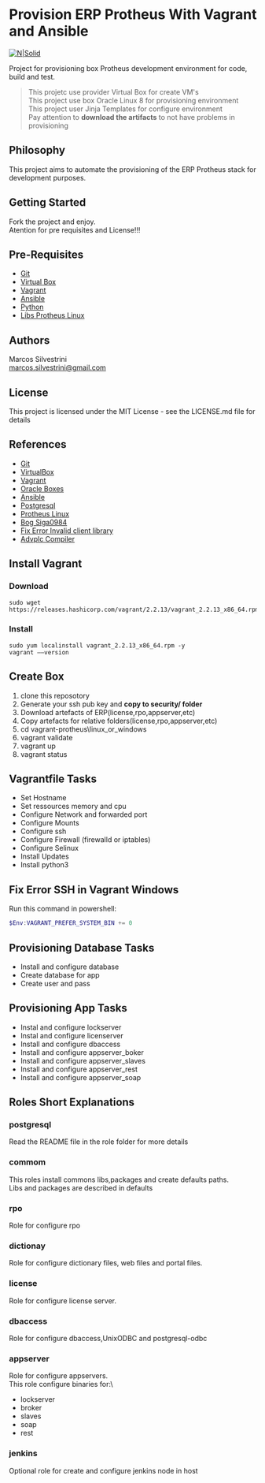 # Provision ERP Protheus With Vagrant and Ansible

[![N|Solid](http://i.imgur.com/RnlvjUO.png)](https://www.vagrantup.com)

Project for provisioning box Protheus development environment for code, build and test.
>This projetc use provider Virtual Box for create VM's \
>This project use box Oracle Linux 8 for provisioning environment \
>This project user Jinja Templates for configure environment \
>Pay attention to **download the artifacts** to not have problems in provisioning

## Philosophy

This project aims to automate the provisioning of the ERP Protheus stack for development purposes.

## Getting Started

Fork the project and enjoy.\
Atention for pre requisites and License!!!

## Pre-Requisites

- [Git](https://git-scm.com/doc)
- [Virtual Box](https://www.virtualbox.org/wiki/Documentation)
- [Vagrant](https://www.vagrantup.com/docs/index.html)
- [Ansible](https://docs.ansible.com/ansible/latest/index.html)
- [Python](https://www.python.org/doc/)
- [Libs Protheus Linux](https://tdn.totvs.com/display/tec/Application+Server+-+Linux+packages)

## Authors

Marcos Silvestrini\
marcos.silvestrini@gmail.com

## License

This project is licensed under the MIT License - see the LICENSE.md file for details

## References

- [Git](https://git-scm.com/doc)
- [VirtualBox](https://www.virtualbox.org/wiki/Linux_Downloads)
- [Vagrant](https://www.vagrantup.com/docs/index.html)
- [Oracle Boxes](https://yum.oracle.com/boxes/)
- [Ansible](https://docs.ansible.com/ansible/2.5/modules/list_of_all_modules.html)
- [Postgresql](https://www.postgresql.org/download/linux/redhat/)
- [Protheus Linux](https://tdn.totvs.com/pages/releaseview.action?pageId=515672176)
- [Bog Siga0984](https://siga0984.wordpress.com/2016/07/12/protheus-no-linux-parte-02)
- [Fix Error Invalid client library](https://tdn.totvs.com/display/tec/Melhoria+-+Suporte+ao+psqlODBC+09.01.0100)
- [Advplc Compiler](https://code.engpro.totvs.com.br/marcos.silvestrini/advplc-apply-patch)

## Install Vagrant

### Download

```linux
sudo wget https://releases.hashicorp.com/vagrant/2.2.13/vagrant_2.2.13_x86_64.rpm
```

### Install

```linux
sudo yum localinstall vagrant_2.2.13_x86_64.rpm -y
vagrant ––version
```

## Create Box

1. clone this reposotory
2. Generate your ssh pub key and **copy to security/ folder**
3. Download artefacts of ERP(license,rpo,appserver,etc)
4. Copy artefacts for relative folders(license,rpo,appserver,etc)
5. cd vagrant-protheus\linux_or_windows
6. vagrant validate
7. vagrant up
8. vagrant status

## Vagrantfile Tasks

- Set Hostname
- Set ressources memory and cpu
- Configure Network and forwarded port
- Configure Mounts
- Configure ssh
- Configure Firewall (firewalld or iptables)
- Configure Selinux
- Install Updates
- Install python3

## Fix Error SSH in Vagrant Windows

Run this command in powershell:

```powershell
$Env:VAGRANT_PREFER_SYSTEM_BIN += 0
```

## Provisioning Database Tasks

- Install and configure database
- Create database for app
- Create user and pass

## Provisioning App Tasks

- Instal and configure lockserver
- Instal and configure licenserver
- Install and configure dbaccess
- Install and configure appserver_boker
- Install and configure appserver_slaves
- Install and configure appserver_rest
- Install and configure appserver_soap

## Roles Short Explanations

### postgresql

Read the README file in the role folder for more details

### commom

This roles install commons libs,packages and create defaults paths.\
Libs and packages are described in defaults

### rpo

Role for configure rpo

### dictionay

Role for configure dictionary files, web files and portal files.

### license

Role for configure license server.

### dbaccess

Role for configure dbaccess,UnixODBC and postgresql-odbc

### appserver

Role for configure appservers.\
This role configure binaries for:\

- lockserver
- broker
- slaves
- soap
- rest

### jenkins

Optional role for create and configure jenkins node in host
